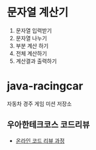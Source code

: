 # 문자열 계산기
1. 문자열 입력받기
2. 문자열 나누기
3. 부분 계산 하기
4. 전체 계산하기
5. 계산결과 출력하기


# java-racingcar
자동차 경주 게임 미션 저장소

## 우아한테크코스 코드리뷰
* [온라인 코드 리뷰 과정](https://github.com/woowacourse/woowacourse-docs/blob/master/maincourse/README.md)